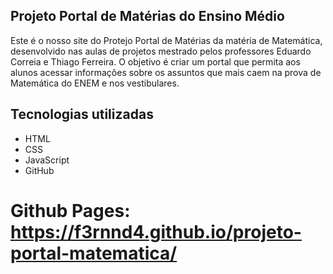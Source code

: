## Projeto Portal de Matérias do Ensino Médio

Este é o nosso site do Protejo Portal de Matérias da matéria de Matemática, desenvolvido nas aulas de projetos mestrado pelos professores Eduardo Correia e Thiago Ferreira. O objetivo é criar um portal que permita aos alunos acessar informações sobre os assuntos que mais caem na prova de Matemática do ENEM e nos vestibulares.

## Tecnologias utilizadas

- HTML
- CSS
- JavaScript
- GitHub

# Github Pages: https://f3rnnd4.github.io/projeto-portal-matematica/
